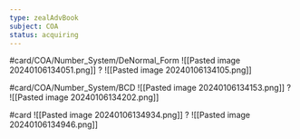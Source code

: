```yaml
---
type: zealAdvBook
subject: COA
status: acquiring
---
```


#card/COA/Number_System/DeNormal_Form
![[Pasted image 20240106134051.png]]
?
![[Pasted image 20240106134105.png]] 

#card/COA/Number_System/BCD
![[Pasted image 20240106134153.png]]
?
![[Pasted image 20240106134202.png]] 

#card
![[Pasted image 20240106134934.png]]
?
![[Pasted image 20240106134946.png]] <!--SR:!2024-01-13,2,150-->



